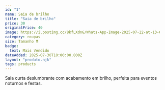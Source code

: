 ```yaml
---
id: "1"
name: Saia de brilho
title: "Saia de brilho"
price: 30
originalPrice: 40
image: https://i.postimg.cc/8kfLXdnG/Whats-App-Image-2025-07-22-at-13-00-24.jpg
category: roupas
size: Tamanho M
badge:
  text: Mais Vendido
dateAdded: 2025-07-30T10:00:00.000Z
layout: "produto.njk"
tags: products
---
```


Saia curta deslumbrante com acabamento em brilho, perfeita para eventos noturnos e festas.